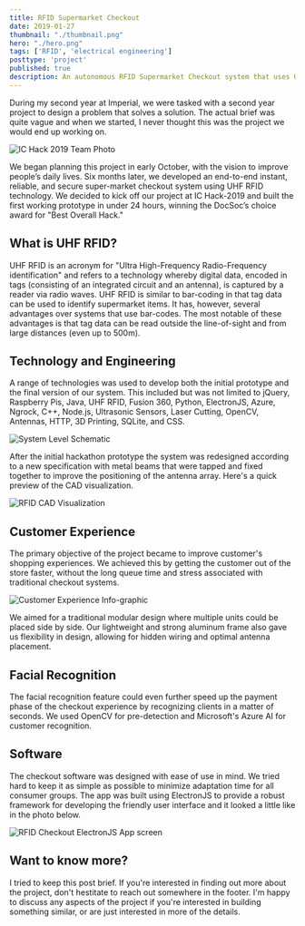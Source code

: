```yaml
---
title: RFID Supermarket Checkout
date: 2019-01-27
thumbnail: "./thumbnail.png"
hero: "./hero.png"
tags: ['RFID', 'electrical engineering']
posttype: 'project'
published: true
description: An autonomous RFID Supermarket Checkout system that uses Ultra High Frequency RFID tags and a custom-built antenna array to optimise the checkout process so your groceries never leave your bag
---
```


During my second year at Imperial, we were tasked with a second year project to design a problem that solves a solution. The actual brief was quite vague and when we started, I never thought this was the project we would end up working on.

![IC Hack 2019 Team Photo](/team-photo.png)

We began planning this project in early October, with the vision to improve people’s daily lives. Six months later, we developed an end-to-end instant, reliable, and secure super-market checkout system using UHF RFID technology. We decided to kick off our project at IC Hack-2019 and built the first working prototype in under 24 hours, winning the DocSoc’s choice award for "Best Overall Hack."

## What is UHF RFID?

UHF RFID is an acronym for "Ultra High-Frequency Radio-Frequency identification" and refers to a technology whereby digital data, encoded in tags (consisting of an integrated circuit and an antenna), is captured by a reader via radio waves. UHF RFID is similar to bar-coding in that tag data can be used to identify supermarket items. It has, however, several advantages over systems that use bar-codes. The most notable of these advantages is that tag data can be read outside the line-of-sight and from large distances (even up to 500m).

## Technology and Engineering

A range of technologies was used to develop both the initial prototype and the final version of our system. This included but was not limited to jQuery, Raspberry Pis, Java, UHF RFID, Fusion 360, Python, ElectronJS, Azure, Ngrock, C++, Node.js, Ultrasonic Sensors, Laser Cutting, OpenCV, Antennas, HTTP, 3D Printing, SQLite, and CSS.

![System Level Schematic](/system-schematic.png)

After the initial hackathon prototype the system was redesigned according to a new specification with metal beams that were tapped and fixed together to improve the positioning of the antenna array. Here's a quick preview of the CAD visualization.  

![RFID CAD Visualization](/rfid-cad-model.png)

## Customer Experience

The primary objective of the project became to improve customer's shopping experiences. We achieved this by getting the customer out of the store faster, without the long queue time and stress associated with traditional checkout systems.

![Customer Experience Info-graphic](/customer-experience-infographic.png)

We aimed for a traditional modular design where multiple units could be placed side by side. Our lightweight and strong aluminum frame also gave us flexibility in design, allowing for hidden wiring and optimal antenna placement.

## Facial Recognition

The facial recognition feature could even further speed up the payment phase of the checkout experience by recognizing clients in a matter of seconds. We used OpenCV for pre-detection and Microsoft's Azure AI for customer recognition.

## Software

The checkout software was designed with ease of use in mind. We tried hard to keep it as simple as possible to minimize adaptation time for all consumer groups. The app was built using ElectronJS to provide a robust framework for developing the friendly user interface and it looked a little like in the photo below.

![RFID Checkout ElectronJS App screen](/app-screen.png)

## Want to know more?

I tried to keep this post brief. If you're interested in finding out more about the project, don't hestitate to reach out somewhere in the footer. I'm happy to discuss any aspects of the project if you're interested in building something similar, or are just interested in more of the details.